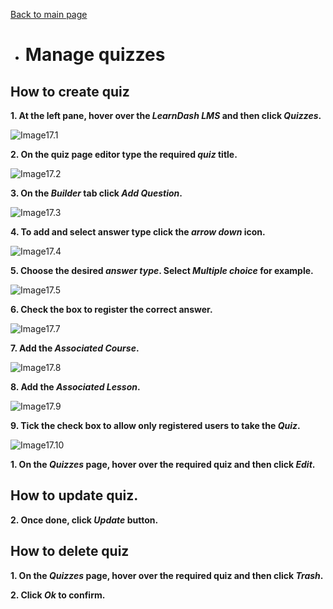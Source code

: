 [Back to main page](https://github.com/samremonte/b1m/blob/main/documentation.md)

- # Manage quizzes

<h2>How to create quiz</h2>

**1. At the left pane, hover over the _LearnDash LMS_ and then click _Quizzes_.**

![Image17.1](/img/17.1.PNG)

**2. On the quiz page editor type the required _quiz_ title.**

![Image17.2](/img/17.2.PNG)

**3. On the _Builder_ tab click _Add Question_.**

![Image17.3](/img/17.3.PNG)

**4. To add and select answer type click the _arrow down_ icon.**

![Image17.4](/img/17.4.PNG)

**5. Choose the desired _answer type_. Select _Multiple choice_ for example.**

![Image17.5](/img/17.5.PNG)

**6. Check the box to register the correct answer.**

![Image17.7](/img/17.7.PNG)

**7. Add the _Associated Course_.**

![Image17.8](/img/17.8.PNG)

**8. Add the _Associated Lesson_.**

![Image17.9](/img/17.9.PNG)

**9. Tick the check box to allow only registered users to take the _Quiz_.**

![Image17.10](/img/17.10.PNG)

**1. On the _Quizzes_ page, hover over the required quiz and then click _Edit_.**

<h2>How to update quiz.</h2>

**2. Once done, click _Update_ button.**

<h2>How to delete quiz</h2>

**1. On the _Quizzes_ page, hover over the required quiz and then click _Trash_.**

**2. Click _Ok_ to confirm.**
